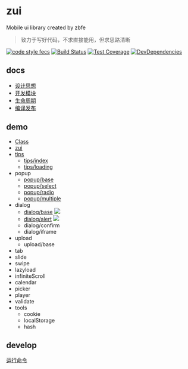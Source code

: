 # zui

Mobile ui library created by zbfe

> 致力于写好代码，不求直接能用，但求思路清晰

[![code style fecs](https://img.shields.io/badge/code%20style-fecs-brightgreen.svg)](https://github.com/ecomfe/fecs)
[![Build Status](https://travis-ci.org/zbfe/zui.svg?branch=master)](https://travis-ci.org/zbfe/zui)
[![Test Coverage](https://img.shields.io/coveralls/zbfe/zui/master.svg)](https://coveralls.io/r/zbfe/zui)
[![DevDependencies](https://img.shields.io/david/dev/zbfe/zui.svg?style=flat)](https://david-dm.org/zbfe/zui#info=devDependencies)

## docs

* [设计思想](docs/design-idea.md)
* [开发模块](docs/quick-start.md)
* [生命周期](docs/life-cycle.md)
* [编译发布](docs/release.md)

## demo

* [Class](src/base/Class.md)
* [zui](src/base/zui.md)
* [tips](src/tips/README.md)
    * [tips/index](src/tips/README.md#tips/index)
    * [tips/loading](src/tips/README.md#tips/loading)
* popup
    * [popup/base](src/popup/base.md#popup/base)
    * [popup/select](src/popup/README.md#popup/select)
    * [popup/radio](src/popup/README.md#popup/radio)
    * [popup/multiple](src/popup/README.md#popup/multiple)
* dialog
    * [dialog/base](src/dialog/README.md#dialog/base) ![](http://progressed.io/bar/70)
    * [dialog/alert](src/dialog/README.md#dialog/alert) ![](http://progressed.io/bar/30)
    * dialog/confirm
    * dialog/iframe
* upload
    * upload/base
* tab
* slide
* swipe
* lazyload
* infiniteScroll
* calendar
* picker
* player
* validate
* tools
    * cookie
    * localStorage
    * hash


## develop

[运行命令](docs/quick-start.md#运行命令)